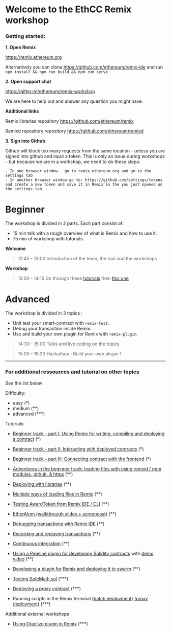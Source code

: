 # Welcome to the EthCC Remix workshop


### Getting started:


**1. Open Remix**

https://remix.ethereum.org

Alternatively you can clone https://github.com/ethereum/remix-ide and run `npm install && npm run build && npm run serve`


**2. Open support chat**

https://gitter.im/ethereum/remix-workshop

We are here to help out and answer any question you might have.


 **Additional links**

Remix libraries repository https://github.com/ethereum/remix

Remixd repository repository https://github.com/ethereum/remixd

**3. Sign into Github**

Github will block too many requests from the same location - unless you are signed into github and input a token.  This is only an issue during workshops - but because we are in a workshop, we need to do these steps:

    - In one browser window - go to remix.ethereum.org and go to the settings tab
    - In another browser window go to: https://github.com/settings/tokens and create a new token and save it in Remix in the you just opened on the settings tab.


# Beginner

The workshop is divided in 2 parts.
Each part consist of:
  - 15 min talk with a rough overview of what is Remix and how to use it.
  - 75 min of workshop with tutorials.

  **Welcome**

  >12:45 - 13:00 Introduction of the team, the tool and the workshops

  **Workshop**

  >13.00 - 14:15 Go through these [tutorials](https://github.com/ethereum/remix-workshops/tree/master/basicDeployment) then [this one](https://github.com/ethereum/remix-workshops/tree/master/loading_via_npm_github_plugin)


# Advanced

The workshop is divided in 3 topics : 
- Unit test your smart-contract with `remix-test`.
- Debug your transaction inside Remix.
- Use and build your own plugin for Remix with `remix-plugin`.


>14:30 - 15:00 Talks and live coding on the topics

>15:00 - 16:30 Hackathon : Build your own plugin !

---
### For additional ressources and tutorial on other topics

_See the list below_

Difficulty:
- easy (*)
- medium (**)
- advanced (***)

Tutorials: 
- [Beginner track - part I: Using Remix for writing, compiling and deploying a contract](https://github.com/ethereum/remix-workshops/blob/master/basicDeployment/part1) (*)
- [Beginner track - part II: Interacting with deployed contracts](https://github.com/ethereum/remix-workshops/blob/master/basicDeployment/part2) (*)
- [Beginner track - part III: Connecting contract with the frontend](https://github.com/ethereum/remix-workshops/blob/master/basicDeployment/part3) (*)

- [Adventures in the beginner track: loading files with using remixd / npm modules, github, & https](https://github.com/ethereum/remix-workshops/tree/master/loading_via_npm_github_plugin) (**)
- [Deploying with libraries](https://github.com/ethereum/remix-workshops/tree/master/deployWithLibraries) (**)
- [Multiple ways of loading files in Remix](https://github.com/ethereum/remix-workshops/tree/master/loading_via_npm_github_plugin) (**)
- [Testing AwardToken from Remix IDE / CLI](https://github.com/ethereum/remix-workshops/tree/master/unitTesting) (**)
- [EtherAtom (walkthrough slides + screencast)](https://github.com/ethereum/remix-workshops/tree/master/atomEditorPlugin) (**)
- [Debugging transactions with Remix IDE](https://github.com/ethereum/remix-workshops/tree/master/debuggingLiveTransactions) (**)
- [Recording and replaying transactions](https://github.com/ethereum/remix-workshops/tree/master/recorder) (**)
- [Continuous integration](https://github.com/ethereum/remix-workshops/tree/master/continuousIntegration) (**)
- [Using a Pipeline plugin for developing Solidity contracts](https://drive.google.com/file/d/1E3cdp-9tDXjc-RYUtI2lUvHxowXV_4hR/view?usp=sharing) with [demo video](https://www.youtube.com/watch?v=gBizWYQRI7k) (**)
- [Developing a plugin for Remix and deploying it to swarm](https://github.com/ethereum/remix-workshops/tree/master/simplePlugin) (**)

- [Testing SafeMath.sol](https://github.com/ethereum/remix-workshops/tree/master/unitTesting/SafeMath) (***)
- [Deploying a proxy contract](https://github.com/ethereum/remix-workshops/tree/master/proxyContractAwardToken) (***)
- Running scripts in the Remix terminal [(batch deployment)](https://github.com/ethereum/remix-workshops/tree/master/runningScript/batchDeployment) [(proxy deployment)](https://github.com/ethereum/remix-workshops/tree/master/runningScript/deployProxyContract) (***)


Additional external workshops

- [Using Oraclize plugin in Remix](https://medium.com/coinmonks/using-apis-in-your-ethereum-smart-contract-with-oraclize-95656434292e) (***)
